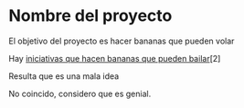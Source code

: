 Nombre del proyecto 
==========================

El objetivo del proyecto es
hacer bananas que pueden volar

Hay [iniciativas que hacen bananas que pueden bailar][1][2]

[1]: http://thedata.pub/    

Resulta que es una mala idea

No coincido, considero que es genial. 
